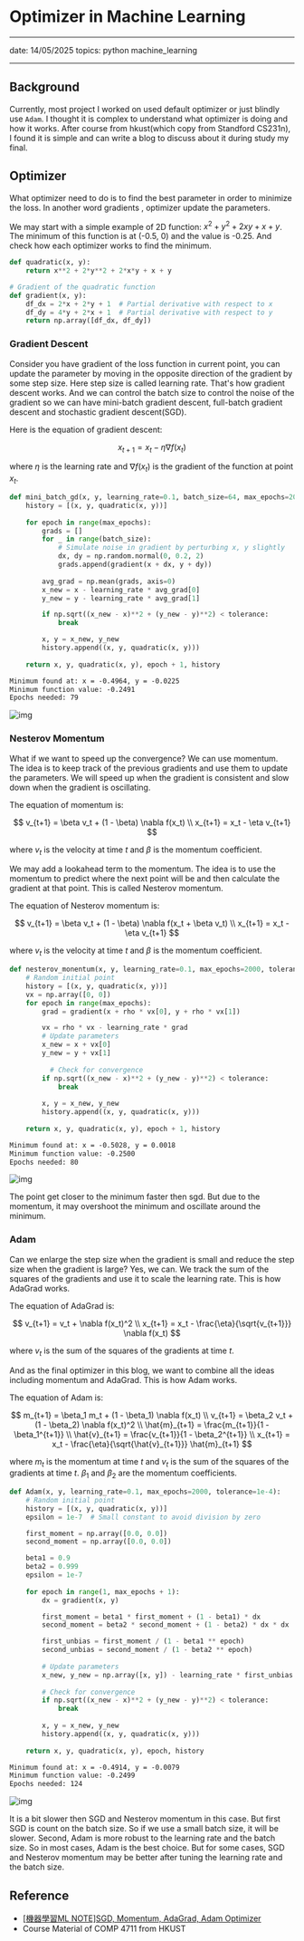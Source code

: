 # Optimizer in Machine Learning

---

date: 14/05/2025
topics: python machine_learning

---

## Background

Currently, most project I worked on used default optimizer or just blindly use `Adam`. I thought it is complex to understand what optimizer is doing and how it works. After course from hkust(which copy from Standford CS231n), I found it is simple and can write a blog to discuss about it during study my final.

## Optimizer

What optimizer need to do is to find the best parameter in order to minimize the loss. In another word gradients , optimizer update the parameters. 

We may start with a simple example of 2D function: $x^2 + y^2 + 2xy + x + y$. The minimum of this function is at (-0.5, 0) and the value is -0.25. And check how each optimizer works to find the minimum.

```py
def quadratic(x, y):
    return x**2 + 2*y**2 + 2*x*y + x + y

# Gradient of the quadratic function
def gradient(x, y):
    df_dx = 2*x + 2*y + 1  # Partial derivative with respect to x
    df_dy = 4*y + 2*x + 1  # Partial derivative with respect to y
    return np.array([df_dx, df_dy])
```

### Gradient Descent

Consider you have gradient of the loss function in current point, you can update the parameter by moving in the opposite direction of the gradient by some step size. Here step size is called learning rate. That's how gradient descent works. And we can control the batch size to control the noise of the gradient so we can have mini-batch gradient descent, full-batch gradient descent and stochastic gradient descent(SGD).

Here is the equation of gradient descent:

$$
x_{t+1} = x_t - \eta \nabla f(x_t)
$$

where $\eta$ is the learning rate and $\nabla f(x_t)$ is the gradient of the function at point $x_t$.

```py
def mini_batch_gd(x, y, learning_rate=0.1, batch_size=64, max_epochs=2000, tolerance=1e-4):
    history = [(x, y, quadratic(x, y))]
    
    for epoch in range(max_epochs):
        grads = []
        for _ in range(batch_size):
            # Simulate noise in gradient by perturbing x, y slightly
            dx, dy = np.random.normal(0, 0.2, 2)
            grads.append(gradient(x + dx, y + dy))
        
        avg_grad = np.mean(grads, axis=0)
        x_new = x - learning_rate * avg_grad[0]
        y_new = y - learning_rate * avg_grad[1]

        if np.sqrt((x_new - x)**2 + (y_new - y)**2) < tolerance:
            break

        x, y = x_new, y_new
        history.append((x, y, quadratic(x, y)))
    
    return x, y, quadratic(x, y), epoch + 1, history
```

```txt
Minimum found at: x = -0.4964, y = -0.0225
Minimum function value: -0.2491
Epochs needed: 79
```

![img](../../public/blog/Optimizer%20in%20Machine%20Learning/image.png)

### Nesterov Momentum

What if we want to speed up the convergence? We can use momentum. The idea is to keep track of the previous gradients and use them to update the parameters. We will speed up when the gradient is consistent and slow down when the gradient is oscillating. 

The equation of momentum is:

$$
v_{t+1} = \beta v_t + (1 - \beta) \nabla f(x_t) \\
x_{t+1} = x_t - \eta v_{t+1}
$$

where $v_t$ is the velocity at time $t$ and $\beta$ is the momentum coefficient. 

We may add a lookahead term to the momentum. The idea is to use the momentum to predict where the next point will be and then calculate the gradient at that point. This is called Nesterov momentum.

The equation of Nesterov momentum is:

$$
v_{t+1} = \beta v_t + (1 - \beta) \nabla f(x_t + \beta v_t) \\
x_{t+1} = x_t - \eta v_{t+1}
$$

where $v_t$ is the velocity at time $t$ and $\beta$ is the momentum coefficient. 

```py
def nesterov_monentum(x, y, learning_rate=0.1, max_epochs=2000, tolerance=1e-4, rho=0.9):
    # Random initial point
    history = [(x, y, quadratic(x, y))]
    vx = np.array([0, 0])
    for epoch in range(max_epochs):
        grad = gradient(x + rho * vx[0], y + rho * vx[1])

        vx = rho * vx - learning_rate * grad
        # Update parameters
        x_new = x + vx[0]
        y_new = y + vx[1]
          
          # Check for convergence
        if np.sqrt((x_new - x)**2 + (y_new - y)**2) < tolerance:
            break
              
        x, y = x_new, y_new
        history.append((x, y, quadratic(x, y)))
    
    return x, y, quadratic(x, y), epoch + 1, history
```

```txt
Minimum found at: x = -0.5028, y = 0.0018
Minimum function value: -0.2500
Epochs needed: 80
```

![img](../../public/blog/Optimizer%20in%20Machine%20Learning/image-1.png)

The point get closer to the minimum faster then sgd. But due to the momentum, it may overshoot the minimum and oscillate around the minimum.

### Adam

Can we enlarge the step size when the gradient is small and reduce the step size when the gradient is large? Yes, we can. We track the sum of the squares of the gradients and use it to scale the learning rate. This is how AdaGrad works.

The equation of AdaGrad is:

$$
v_{t+1} = v_t + \nabla f(x_t)^2 \\
x_{t+1} = x_t - \frac{\eta}{\sqrt{v_{t+1}}} \nabla f(x_t)
$$

where $v_t$ is the sum of the squares of the gradients at time $t$.

And as the final optimizer in this blog, we want to combine all the ideas including momentum and AdaGrad. This is how Adam works.

The equation of Adam is:

$$
m_{t+1} = \beta_1 m_t + (1 - \beta_1) \nabla f(x_t) \\
v_{t+1} = \beta_2 v_t + (1 - \beta_2) \nabla f(x_t)^2 \\
\hat{m}_{t+1} = \frac{m_{t+1}}{1 - \beta_1^{t+1}} \\
\hat{v}_{t+1} = \frac{v_{t+1}}{1 - \beta_2^{t+1}} \\
x_{t+1} = x_t - \frac{\eta}{\sqrt{\hat{v}_{t+1}}} \hat{m}_{t+1}
$$

where $m_t$ is the momentum at time $t$ and $v_t$ is the sum of the squares of the gradients at time $t$. $\beta_1$ and $\beta_2$ are the momentum coefficients. 

```py
def Adam(x, y, learning_rate=0.1, max_epochs=2000, tolerance=1e-4):
    # Random initial point
    history = [(x, y, quadratic(x, y))]
    epsilon = 1e-7  # Small constant to avoid division by zero

    first_moment = np.array([0.0, 0.0])
    second_moment = np.array([0.0, 0.0])

    beta1 = 0.9
    beta2 = 0.999
    epsilon = 1e-7
    
    for epoch in range(1, max_epochs + 1):
        dx = gradient(x, y)

        first_moment = beta1 * first_moment + (1 - beta1) * dx
        second_moment = beta2 * second_moment + (1 - beta2) * dx * dx

        first_unbias = first_moment / (1 - beta1 ** epoch)
        second_unbias = second_moment / (1 - beta2 ** epoch) 
        
        # Update parameters
        x_new, y_new = np.array([x, y]) - learning_rate * first_unbias / (np.sqrt(second_unbias) + epsilon)
          
        # Check for convergence
        if np.sqrt((x_new - x)**2 + (y_new - y)**2) < tolerance:
            break
              
        x, y = x_new, y_new
        history.append((x, y, quadratic(x, y)))
    
    return x, y, quadratic(x, y), epoch, history
```

```txt
Minimum found at: x = -0.4914, y = -0.0079
Minimum function value: -0.2499
Epochs needed: 124
```
![img](../../public/blog/Optimizer%20in%20Machine%20Learning/image-2.png)

It is a bit slower then SGD and Nesterov momentum in this case. But first SGD is count on the batch size. So if we use a small batch size, it will be slower. Second, Adam is more robust to the learning rate and the batch size. So in most cases, Adam is the best choice. But for some cases, SGD and Nesterov momentum may be better after tuning the learning rate and the batch size.

## Reference

- [[機器學習ML NOTE]SGD, Momentum, AdaGrad, Adam Optimizer](https://medium.com/%E9%9B%9E%E9%9B%9E%E8%88%87%E5%85%94%E5%85%94%E7%9A%84%E5%B7%A5%E7%A8%8B%E4%B8%96%E7%95%8C/%E6%A9%9F%E5%99%A8%E5%AD%B8%E7%BF%92ml-note-sgd-momentum-adagrad-adam-optimizer-f20568c968db)
- Course Material of COMP 4711 from HKUST




